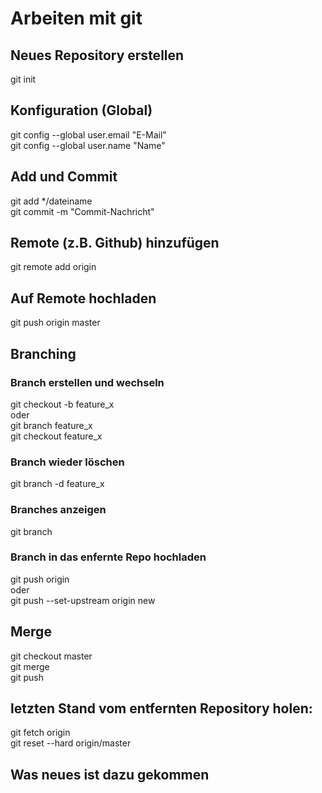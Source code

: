 # Arbeiten mit git

## Neues Repository erstellen
git init

## Konfiguration (Global) 
git config --global user.email "E-Mail" <br>
git config --global user.name "Name" <br>


## Add und Commit
git add */dateiname <br>
git commit -m "Commit-Nachricht" <br>


## Remote (z.B. Github) hinzufügen
git remote add origin <server> <br>


## Auf Remote hochladen
git push origin master <br>

## Branching

### Branch erstellen und wechseln
git checkout -b feature_x <br>
oder <br>
git branch feature_x <br>
git checkout feature_x <br>


### Branch wieder löschen
git branch -d feature_x <br>

### Branches anzeigen
git branch <br>

### Branch in das enfernte Repo hochladen
git push origin <branch> <br>
oder <br>
git push --set-upstream origin new <br>


## Merge
git checkout master <br>
git merge <branch> <br>
git push <br>



## letzten Stand vom entfernten Repository holen:
git fetch origin <br>
git reset --hard origin/master <br>



## Was neues ist dazu gekommen
 